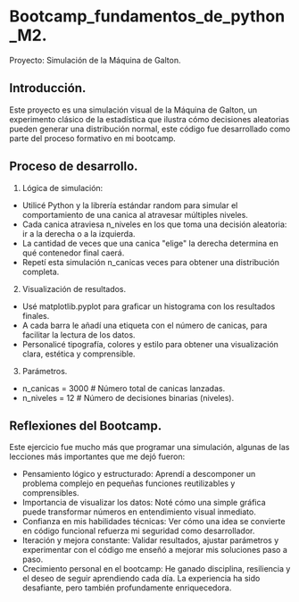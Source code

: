 # Bootcamp_fundamentos_de_python_M2.
Proyecto: Simulación de la Máquina de Galton.

## Introducción.
Este proyecto es una simulación visual de la Máquina de Galton, un experimento clásico de la estadística que ilustra cómo decisiones aleatorias pueden generar una distribución normal, este código fue desarrollado como parte del proceso formativo en mi bootcamp.

## Proceso de desarrollo.
1. Lógica de simulación:
- Utilicé Python y la librería estándar random para simular el comportamiento de una canica al atravesar múltiples niveles.
- Cada canica atraviesa n_niveles en los que toma una decisión aleatoria: ir a la derecha o a la izquierda.
- La cantidad de veces que una canica "elige" la derecha determina en qué contenedor final caerá.
- Repetí esta simulación n_canicas veces para obtener una distribución completa.

2. Visualización de resultados.
- Usé matplotlib.pyplot para graficar un histograma con los resultados finales.
- A cada barra le añadí una etiqueta con el número de canicas, para facilitar la lectura de los datos.
- Personalicé tipografía, colores y estilo para obtener una visualización clara, estética y comprensible.

3. Parámetros.
- n_canicas = 3000    # Número total de canicas lanzadas.
- n_niveles = 12      # Número de decisiones binarias (niveles).
  
## Reflexiones del Bootcamp.
Este ejercicio fue mucho más que programar una simulación, algunas de las lecciones más importantes que me dejó fueron:
- Pensamiento lógico y estructurado: Aprendí a descomponer un problema complejo en pequeñas funciones reutilizables y comprensibles.
- Importancia de visualizar los datos: Noté cómo una simple gráfica puede transformar números en entendimiento visual inmediato.
- Confianza en mis habilidades técnicas: Ver cómo una idea se convierte en código funcional refuerza mi seguridad como desarrollador.
- Iteración y mejora constante: Validar resultados, ajustar parámetros y experimentar con el código me enseñó a mejorar mis soluciones paso a paso.
- Crecimiento personal en el bootcamp: He ganado disciplina, resiliencia y el deseo de seguir aprendiendo cada día. La experiencia ha sido desafiante, pero también profundamente enriquecedora.
